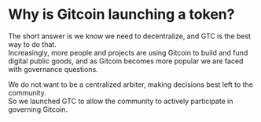 # Why is Gitcoin launching a token?

The short answer is we know we need to decentralize, and GTC is the best way to do that.\
Increasingly, more people and projects are using Gitcoin to build and fund digital public goods, and as Gitcoin becomes more popular we are faced with governance questions.

We do not want to be a centralized arbiter, making decisions best left to the community.\
So we launched GTC to allow the community to actively participate in governing Gitcoin.
